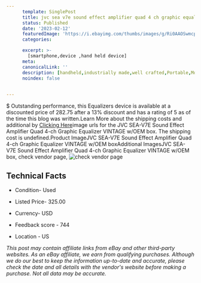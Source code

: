 ```yaml
---
      template: SinglePost
      title: jvc sea v7e sound effect amplifier quad 4 ch graphic equalizer vintage w oem box
      status: Published
      date: '2023-02-12'
      featuredImage: 'https://i.ebayimg.com/thumbs/images/g/Ri0AAOSwmcphqRun/s-l225.jpg'
      categories: 

      excerpt: >-
        [smartphone,device ,hand held device]
      meta:
      canonicalLink: ''
      description: [handheld,industrially made,well crafted,Portable,Mobile,Compact,Convenient,Lightweight,Maneuverable,Man-portable,Miniature,Carriable,Hand-held,Light,Holdable,Transportable,Mobile device,Pocket-sized,On-the-go,Wireless,Cordless,Compact size,Convenient size, smartphone,device ,hand held device]
      noindex: false

        
---
```

$
    Outstanding performance, this Equalizers device is available at a discounted price of 282.75 after a 13% discount and has a rating of 5 as of the time this blog was written.Learn More about the shipping costs and additional by [Clicking Here](https://www.ebay.com/itm/125031506105?hash=item1d1c7560b9%3Ag%3ARi0AAOSwmcphqRun&mkevt=1&mkcid=1&mkrid=711-53200-19255-0&campid=%253CePNCampaignId%253E&customid=%253CreferenceId%253E&toolid=10049)image urls for the JVC SEA-V7E Sound Effect Amplifier Quad 4-ch Graphic Equalizer VINTAGE w/OEM box. The shipping cost is undefined.Product ImageJVC SEA-V7E Sound Effect Amplifier Quad 4-ch Graphic Equalizer VINTAGE w/OEM boxAdditional ImagesJVC SEA-V7E Sound Effect Amplifier Quad 4-ch Graphic Equalizer VINTAGE w/OEM box, check vendor page, ![check vendor page](https://origin-galleryplus.ebayimg.com/ws/web/125031506105_2_0_1/225x225.jpg,https://origin-galleryplus.ebayimg.com/ws/web/125031506105_3_0_1/225x225.jpg,https://origin-galleryplus.ebayimg.com/ws/web/125031506105_4_0_1/225x225.jpg,https://origin-galleryplus.ebayimg.com/ws/web/125031506105_5_0_1/225x225.jpg,https://origin-galleryplus.ebayimg.com/ws/web/125031506105_6_0_1/225x225.jpg,https://origin-galleryplus.ebayimg.com/ws/web/125031506105_7_0_1/225x225.jpg,https://origin-galleryplus.ebayimg.com/ws/web/125031506105_8_0_1/225x225.jpg,https://origin-galleryplus.ebayimg.com/ws/web/125031506105_9_0_1/225x225.jpg,https://origin-galleryplus.ebayimg.com/ws/web/125031506105_10_0_1/225x225.jpg,https://origin-galleryplus.ebayimg.com/ws/web/125031506105_11_0_1/225x225.jpg,https://origin-galleryplus.ebayimg.com/ws/web/125031506105_12_0_1/225x225.jpg)
    
    

 ## Technical Facts 



     
      

 - Condition- Used 


      

 - Listed Price- 325.00 


      

 - Currency- USD 


      

 - Feedback score - 744 


      

 - Location - US 


      
      

 *_This post may contain affiliate links from eBay and other third-party websites. As an eBay affiliate, we earn from qualifying purchases. Although we do our best to keep the information up-to-date and accurate, please check the date and all details with the vendor's website before making a purchase. Not all data may be accurate._*



    
    
    
    
    